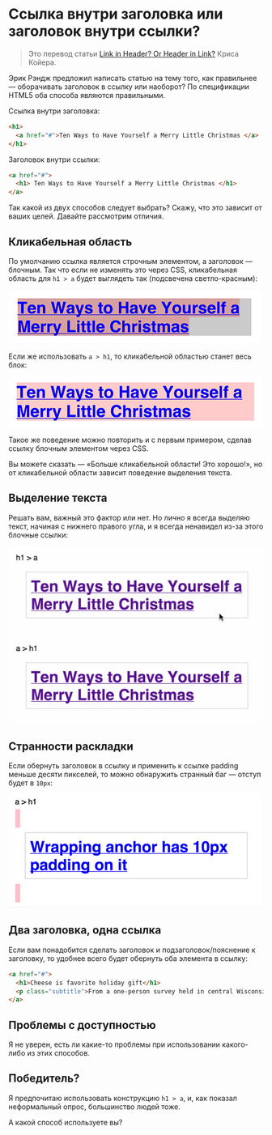 # Ссылка внутри заголовка или заголовок внутри ссылки?

> Это перевод статьи [Link in Header? Or Header in Link?](https://css-tricks.com/link-header-header-link/) Криса Койера.

Эрик Рэндж предложил написать статью на тему того, как правильнее — оборачивать заголовок в ссылку или наоборот? По спецификации HTML5 оба способа являются правильными.

Ссылка внутри заголовка:

```html
<h1>
  <a href="#">Ten Ways to Have Yourself a Merry Little Christmas </a>
</h1>
```

Заголовок внутри ссылки:

```html
<a href="#">
  <h1> Ten Ways to Have Yourself a Merry Little Christmas </h1>
</a>
```

Так какой из двух способов следует выбрать? Скажу, что это зависит от ваших целей. Давайте рассмотрим отличия.

## Кликабельная область

По умолчанию ссылка является строчным элементом, а заголовок — блочным. Так что если не изменять это через CSS, кликабельная область для `h1 > a` будет выглядеть так (подсвечена светло-красным):

![Кликабельная область при оборачивании ссылки в заголовок](resources/h1a-clickablearea.png)

Если же использовать `a > h1`, то кликабельной областью станет весь блок:

![Кликабельная область при оборачивании заголовка в ссылку](resources/ah1-clickablearea.png)

Такое же поведение можно повторить и с первым примером, сделав ссылку блочным элементом через CSS.

Вы можете сказать — «Больше кликабельной области! Это хорошо!», но от кликабельной области зависит поведение выделения текста.

## Выделение текста

Решать вам, важный это фактор или нет. Но лично я всегда выделяю текст, начиная с нижнего правого угла, и я всегда ненавидел из-за этого блочные ссылки:

![Выделение текста при разных подходах](resources/text-selection.gif)

## Странности раскладки

Если обернуть заголовок в ссылку и применить к ссылке padding меньше десяти пикселей, то можно обнаружить странный баг — отступ будет в `10px`:

![Баг при оборачивании заголовка в ссылку](resources/layout-weirdness.png)

## Два заголовка, одна ссылка

Если вам понадобится сделать заголовок и подзаголовок/пояснение к заголовку, то удобнее всего будет обернуть оба элемента в ссылку:

```html
<a href="#">
  <h1>Cheese is favorite holiday gift</h1>
  <p class="subtitle">From a one-person survey held in central Wisconsin</p>
</a>
```

## Проблемы с доступностью

Я не уверен, есть ли какие-то проблемы при использовании какого-либо из этих способов.

## Победитель?

Я предпочитаю использовать конструкцию `h1 > a`, и, как показал неформальный опрос, большинство людей тоже.

А какой способ используете вы?
